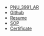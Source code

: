 - [PNU_3991_AR](https://github.com/ImanLankarani/PNU_3991_AR)
- [Github](https://github.com/ImanLankarani)
- [Resume](https://imanlankarani.github.io/iman/)
- [SOP](https://github.com/ImanLankarani/SOP)
- [Certificate]()
